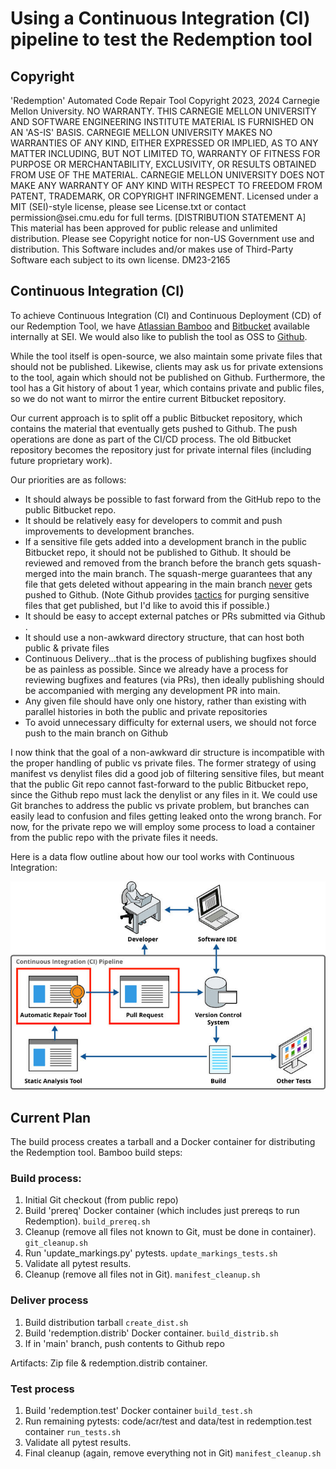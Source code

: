 # Using a Continuous Integration (CI) pipeline to test the Redemption tool

## Copyright

<legal>
'Redemption' Automated Code Repair Tool
Copyright 2023, 2024 Carnegie Mellon University.
NO WARRANTY. THIS CARNEGIE MELLON UNIVERSITY AND SOFTWARE ENGINEERING
INSTITUTE MATERIAL IS FURNISHED ON AN 'AS-IS' BASIS. CARNEGIE MELLON
UNIVERSITY MAKES NO WARRANTIES OF ANY KIND, EITHER EXPRESSED OR IMPLIED,
AS TO ANY MATTER INCLUDING, BUT NOT LIMITED TO, WARRANTY OF FITNESS FOR
PURPOSE OR MERCHANTABILITY, EXCLUSIVITY, OR RESULTS OBTAINED FROM USE OF
THE MATERIAL. CARNEGIE MELLON UNIVERSITY DOES NOT MAKE ANY WARRANTY OF ANY
KIND WITH RESPECT TO FREEDOM FROM PATENT, TRADEMARK, OR COPYRIGHT
INFRINGEMENT.
Licensed under a MIT (SEI)-style license, please see License.txt or
contact permission@sei.cmu.edu for full terms.
[DISTRIBUTION STATEMENT A] This material has been approved for public
release and unlimited distribution.  Please see Copyright notice for
non-US Government use and distribution.
This Software includes and/or makes use of Third-Party Software each
subject to its own license.
DM23-2165
</legal>

## Continuous Integration (CI)

To achieve Continuous Integration (CI) and Continuous Deployment (CD) of our Redemption Tool, we have [Atlassian Bamboo](https://www.atlassian.com/software/bamboo) and [Bitbucket](https://bitbucket.org/product) available internally at SEI. We would also like to publish the tool as OSS to [Github](https://github.com/).

While the tool itself is open-source, we also maintain some private files that should not be published. Likewise, clients may ask us for private extensions to the tool, again which should not be published on Github.  Furthermore, the tool has a Git history of about 1 year, which contains private and public files, so we do not want to mirror the entire current Bitbucket repository.

Our current approach is to split off a public Bitbucket repository, which contains the material that eventually gets pushed to Github.  The push operations are done as part of the CI/CD process.  The old Bitbucket repository becomes the repository just for private internal files (including future proprietary work).

Our priorities are as follows:

 * It should always be possible to fast forward from the GitHub repo to the public Bitbucket repo.
 * It should be relatively easy for developers to commit and push improvements to development branches.
 * If a sensitive file gets added into a development branch in the public Bitbucket repo, it should not be published to Github. It should be reviewed and removed from the branch before the branch gets squash-merged into the main branch. The squash-merge guarantees that any file that gets deleted without appearing in the main branch [never](https://stackoverflow.com/questions/59869948/how-does-git-squash-deal-with-deleted-files) gets pushed to Github. (Note Github provides [tactics](https://docs.github.com/en/authentication/keeping-your-account-and-data-secure/removing-sensitive-data-from-a-repository) for purging sensitive files that get published, but I'd like to avoid this if possible.)
 * It should be easy to accept external patches or PRs submitted via Github .
 * It should use a non-awkward directory structure, that can host both public & private files
 * Continuous Delivery...that is the process of publishing bugfixes should be as painless as possible. Since we already have a process for reviewing bugfixes and features (via PRs), then ideally publishing should be accompanied with merging any development PR into main.
* Any given file should have only one history, rather than existing with parallel histories in both the public and private repositories
* To avoid unnecessary difficulty for external users, we should not force push to the main branch on Github

I now think that the goal of a non-awkward dir structure is incompatible with the proper handling of public vs private files. The former strategy of using manifest vs denylist files did a good job of filtering sensitive files, but meant that the public Git repo cannot fast-forward to the public Bitbucket repo, since the Github repo must lack the denylist or any files in it.  We could use Git branches to address the public vs private problem, but branches can easily lead to confusion and files getting leaked onto the wrong branch.  For now, for the private repo we will employ some process to load a container from the public repo with the private files it needs.

Here is a data flow outline about how our tool works with Continuous Integration:

![Continuous Integration](images/ci_dataflow.jpg)

## Current Plan

The build process creates a tarball and a Docker container for distributing the Redemption tool.  Bamboo build steps:

### Build process:

1. Initial Git checkout (from public repo)
2. Build 'prereq' Docker container (which includes just prereqs to run Redemption).  `build_prereq.sh`
3. Cleanup (remove all files not known to Git, must be done in container).  `git_cleanup.sh`
4. Run 'update_markings.py' pytests. `update_markings_tests.sh`
5. Validate all pytest results.
5. Cleanup (remove all files not in Git).  `manifest_cleanup.sh`

### Deliver process

1. Build distribution tarball  `create_dist.sh`
2. Build 'redemption.distrib' Docker container.  `build_distrib.sh`
3. If in 'main' branch, push contents to Github repo

Artifacts: Zip file & redemption.distrib container.

### Test process

1. Build 'redemption.test' Docker container  `build_test.sh`
2. Run remaining pytests: code/acr/test and data/test in redemption.test container  `run_tests.sh`
3. Validate all pytest results.
4. Final cleanup (again, remove everything not in Git)  `manifest_cleanup.sh`

